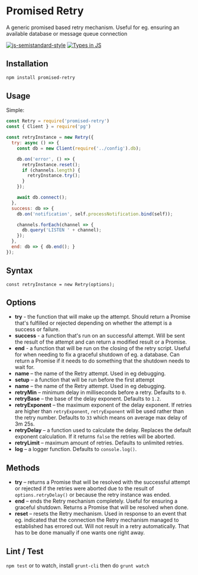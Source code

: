 # Promised Retry

A generic promised based retry mechanism. Useful for eg. ensuring an available database or message queue connection

[![js-semistandard-style](https://img.shields.io/badge/code%20style-semistandard-brightgreen.svg)](https://github.com/voxpelli/eslint-config)
[![Types in JS](https://img.shields.io/badge/types_in_js-yes-brightgreen)](https://github.com/voxpelli/types-in-js)
## Installation

```bash
npm install promised-retry
```

## Usage

Simple:

```javascript
const Retry = require('promised-retry')
const { Client } = require('pg')

const retryInstance = new Retry({
  try: async () => {
    const db = new Client(require('../config').db);

    db.on('error', () => {
      retryInstance.reset();
      if (channels.length) {
        retryInstance.try();
      }
    });

    await db.connect();
  },
  success: db => {
    db.on('notification', self.processNotification.bind(self));

    channels.forEach(channel => {
      db.query('LISTEN ' + channel);
    });
  },
  end: db => { db.end(); }
});
```

## Syntax

`const retryInstance = new Retry(options);`

## Options

* **try** - the function that will make up the attempt. Should return a Promise that's fulfilled or rejected depending on whether the attempt is a success or failure.
* **success** - a function that's run on an successful attempt. Will be sent the result of the attempt and can return a modified result or a Promise.
* **end** - a function that will be run on the closing of the retry script. Useful for when needing to fix a graceful shutdown of eg. a database. Can return a Promise if it needs to do something that the shutdown needs to wait for.
* **name** – the name of the Retry attempt. Used in eg debugging.
* **setup** – a function that will be run before the first attempt
* **name** – the name of the Retry attempt. Used in eg debugging.
* **retryMin** – minimum delay in milliseconds before a retry. Defaults to `0`.
* **retryBase** – the base of the delay exponent. Defaults to `1.2`.
* **retryExponent** – the maximum exponent of the delay exponent. If retries are higher than `retryExponent`, `retryExponent` will be used rather than the retry number. Defaults to `33` which means on average max delay of 3m 25s.
* **retryDelay** – a function used to calculate the delay. Replaces the default exponent calculation. If it returns `false` the retries will be aborted.
* **retryLimit** – maximum amount of retries. Defaults to unlimited retries.
* **log** – a logger function. Defaults to `console.log()`.

## Methods

* **try** – returns a Promise that will be resolved with the successful attempt or rejected if the retries were aborted due to the result of `options.retryDelay()` or because the retry instance was ended.
* **end** – ends the Retry mechanism completely. Useful for ensuring a graceful shutdown. Returns a Promise that will be resolved when done.
* **reset** – resets the Retry mechanism. Used in response to an event that eg. indicated that the connection the Retry mechanism managed to established has errored out. Will not result in a retry automatically. That has to be done manually if one wants one right away.

## Lint / Test

`npm test` or to watch, install `grunt-cli` then do `grunt watch`
